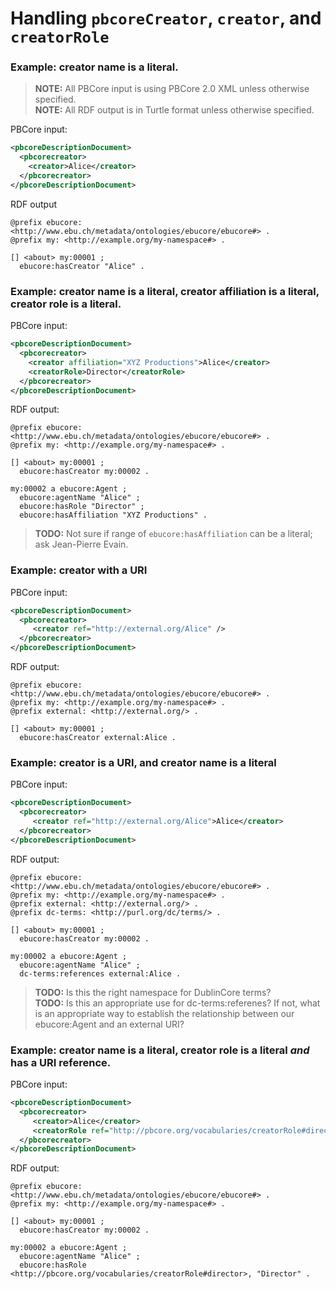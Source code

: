 # Handling `pbcoreCreator`, `creator`, and `creatorRole`

### Example: creator name is a literal.

> **NOTE:** All PBCore input is using PBCore 2.0 XML unless otherwise specified.<br />
> **NOTE:** All RDF output is in Turtle format unless otherwise specified.

PBCore input:
```xml
<pbcoreDescriptionDocument>
  <pbcorecreator>
    <creator>Alice</creator>
  </pbcorecreator>
</pbcoreDescriptionDocument>
```

RDF output
```
@prefix ebucore: <http://www.ebu.ch/metadata/ontologies/ebucore/ebucore#> .
@prefix my: <http://example.org/my-namespace#> .

[] <about> my:00001 ;
  ebucore:hasCreator "Alice" .
```

### Example: creator name is a literal, creator affiliation is a literal, creator role is a literal.

PBCore input:
```xml
<pbcoreDescriptionDocument>
  <pbcorecreator>
    <creator affiliation="XYZ Productions">Alice</creator>
    <creatorRole>Director</creatorRole>
  </pbcorecreator>
</pbcoreDescriptionDocument>
```

RDF output:
```
@prefix ebucore: <http://www.ebu.ch/metadata/ontologies/ebucore/ebucore#> .
@prefix my: <http://example.org/my-namespace#> .

[] <about> my:00001 ;
  ebucore:hasCreator my:00002 .

my:00002 a ebucore:Agent ;
  ebucore:agentName "Alice" ;
  ebucore:hasRole "Director" ;
  ebucore:hasAffiliation "XYZ Productions" .
```
> **TODO:** Not sure if range of `ebucore:hasAffiliation` can be a literal; ask Jean-Pierre Evain.


### Example: creator with a URI

PBCore input:
```xml
<pbcoreDescriptionDocument>
  <pbcorecreator>
     <creator ref="http://external.org/Alice" />
  </pbcorecreator>
</pbcoreDescriptionDocument>
```

RDF output:
```
@prefix ebucore: <http://www.ebu.ch/metadata/ontologies/ebucore/ebucore#> .
@prefix my: <http://example.org/my-namespace#> .
@prefix external: <http://external.org/> .

[] <about> my:00001 ;
  ebucore:hasCreator external:Alice .
```

### Example: creator is a URI, and creator name is a literal

PBCore input:
```xml
<pbcoreDescriptionDocument>
  <pbcorecreator>
     <creator ref="http://external.org/Alice">Alice</creator>
  </pbcorecreator>
</pbcoreDescriptionDocument>
```

RDF output:
```
@prefix ebucore: <http://www.ebu.ch/metadata/ontologies/ebucore/ebucore#> .
@prefix my: <http://example.org/my-namespace#> .
@prefix external: <http://external.org/> .
@prefix dc-terms: <http://purl.org/dc/terms/> .

[] <about> my:00001 ;
  ebucore:hasCreator my:00002 .

my:00002 a ebucore:Agent ;
  ebucore:agentName "Alice" ;
  dc-terms:references external:Alice .
```
> **TODO:** Is this the right namespace for DublinCore terms?<br />
> **TODO:** Is this an appropriate use for dc-terms:referenes? If not, what is an appropriate way to establish the relationship between our ebucore:Agent and an external URI?

### Example: creator name is a literal, creator role is a literal _and_ has a URI reference.

PBCore input:
```xml
<pbcoreDescriptionDocument>
  <pbcorecreator>
     <creator>Alice</creator>
     <creatorRole ref="http://pbcore.org/vocabularies/creatorRole#director">Director<creatorRole/>
  </pbcorecreator>
</pbcoreDescriptionDocument>
```


RDF output:
```
@prefix ebucore: <http://www.ebu.ch/metadata/ontologies/ebucore/ebucore#> .
@prefix my: <http://example.org/my-namespace#> .

[] <about> my:00001 ;
  ebucore:hasCreator my:00002 .

my:00002 a ebucore:Agent ;
  ebucore:agentName "Alice" ;
  ebucore:hasRole <http://pbcore.org/vocabularies/creatorRole#director>, "Director" .
```
